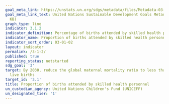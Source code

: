 ```yaml
---
goal_meta_link: https://unstats.un.org/sdgs/metadata/files/Metadata-03-01-02.pdf
goal_meta_link_text: United Nations Sustainable Development Goals Metadata (PDF 374
  KB)
graph_type: line
indicator: 3.1.2
indicator_definition: Percentage of births attended by skilled health personnel
indicator_name: Proportion of births attended by skilled health personnel
indicator_sort_order: 03-01-02
layout: indicator
permalink: /3-1-2/
published: true
reporting_status: notstarted
sdg_goal: '3'
target: By 2030, reduce the global maternal mortality ratio to less than 70 per 100,000
  live births
target_id: '3.1'
title: Proportion of births attended by skilled health personnel
un_custodian_agency: United Nations Children's Fund (UNICEFF)
un_designated_tier: '1'
---
```

